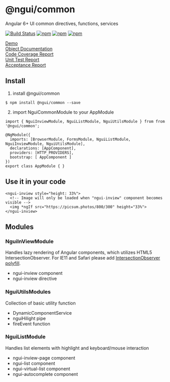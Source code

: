 # @ngui/common

Angular 6+ UI common directives, functions, services

[![Build Status](https://travis-ci.org/allenhwkim/ngui-common.svg?branch=master)](https://travis-ci.org/allenhwkim/ngui-common)
[![npm](https://img.shields.io/npm/dt/@ngui/common.svg)](https://www.npmjs.com/package/@ngui/common) 
[![npm](https://img.shields.io/npm/v/@ngui/common.svg)](https://www.npmjs.com/package/@ngui/common)
[![npm](https://img.shields.io/npm/l/@ngui/common.svg)](https://www.npmjs.com/package/@ngui/common)
 
[Demo](https://rawgit.com/allenhwkim/ngui-common/master/app/dist/)  
[Object Documentation](https://rawgit.com/allenhwkim/ngui-common/master/documentation/index.html)  
[Code Coverage Report](https://rawgit.com/allenhwkim/ngui-common/master/coverage/index.html)  
[Unit Test Report](https://rawgit.com/allenhwkim/ngui-common/master/test-report.html)  
[Acceptance Report](https://rawgit.com/allenhwkim/ngui-common/master/acceptance-report/mochawesome.html)  

## Install

1. install @ngui/common

```
$ npm install @ngui/common --save
```

2. import NguiCommonModule to your AppModule  

```
import { NguiInviewModule, NguiListModule, NguiUtilsModule } from from '@ngui/common';

@NgModule({
  imports: [BrowserModule, FormsModule, NguiListModule, NguiInviewModule, NguiUtilsModule],
  declarations: [AppComponent],
  providers: [HTTP_PROVIDERS],
  bootstrap: [ AppComponent ]
})
export class AppModule { }
```

## Use it in your code  

```
<ngui-inview style="height: 33%"> 
  <!-- Image will only be loaded when "ngui-inview" component becomes visible -->
  <img *ngIf src="https://picsum.photos/800/300" height="33%">
</ngui-inview>
```

## Modules

### NguiInViewModule 
Handles lazy rendering of Angular components, which utilizes HTML5 IntersectionObserver. 
For IE11 and Safari please add [IntersectionObserver polyfill](https://github.com/w3c/IntersectionObserver/tree/master/polyfill).
- ngui-inview component
- ngui-inview directive

### NguiUtilsModules
Collection of basic utility function
- DynamicComponentService
- nguiHilight pipe
- fireEvent function

### NguiListModule
Handles list elements with highlight and keyboard/mouse interaction
- ngui-inview-page component
- ngui-list component
- ngui-virtual-list component
- ngui-autocomplete component
